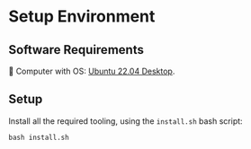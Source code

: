 # Setup Environment

## Software Requirements

📌 Computer with OS: [Ubuntu 22.04 Desktop](https://releases.ubuntu.com/jammy/).

## Setup

Install all the required tooling, using the `install.sh` bash script:

```
bash install.sh
```

